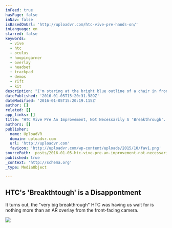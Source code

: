 ```yaml
---
inFeed: true
hasPage: false
inNav: false
isBasedOnUrl: 'http://uploadvr.com/htc-vive-pre-hands-on/'
inLanguage: en
starred: false
keywords:
  - vive
  - htc
  - oculus
  - hoopingarner
  - overlay
  - headset
  - trackpad
  - demos
  - rift
  - kit
description: "I'm staring at the bright blue outline of a chair in front of me with a shadowy blue cushion as an HTC representative beckons me to sit. And I do, with a surprising amount of confidence and ease. I turn to my left and right, I'm in a room full of people and I can make out each one."
datePublished: '2016-01-05T15:20:31.989Z'
dateModified: '2016-01-05T15:20:19.115Z'
author: []
related: []
app_links: []
title: "HTC Vive Pre An Improvement, Not Necessarily A 'Breakthrough'... Yet - UploadVR"
authors: []
publisher:
  name: UploadVR
  domain: uploadvr.com
  url: 'http://uploadvr.com'
  favicon: 'http://uploadvr.com/wp-content/uploads/2015/10/fav1.png'
sourcePath: _posts/2016-01-05-htc-vive-pre-an-improvement-not-necessarily-a-breakthrough.md
published: true
_context: 'http://schema.org'
_type: MediaObject

---
```

<article style=""><h1>HTC's 'Breakthtough' is a Disappontment</h1><p>It turns out, the "very big breakthrough" HTC was having us wait for is nothing more than an AR overlay from the front-facing camera. </p><img src="http://uploadvr.com/wp-content/uploads/2016/01/HTC-Vive-Pre-Thumbs-Up.jpg" /></article>